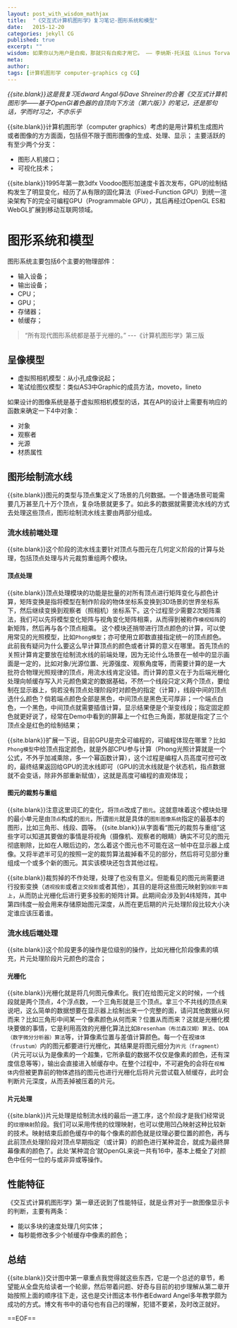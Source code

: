 ```yaml
---
layout: post_with_wisdom_mathjax
title:  "《交互式计算机图形学》复习笔记-图形系统和模型"
date:   2015-12-20
categories: jekyll CG
published: true
excerpt: ""
wisdom: 如果你以为用户是白痴，那就只有白痴才用它。 —— 李纳斯·托沃兹（Linus Torvalds），LINUX之父
meta: 
author: 
tags: [计算机图形学 computer-graphics cg CG]
---
```


*{{site.blank}}这是我复习Edward Angal与Dave Shreiner的合著《交互式计算机图形学——基于OpenGl着色器的自顶向下方法（第六版）》的笔记，还是那句话，学而时习之，不亦乐乎*

{{site.blank}}计算机图形学（computer graphics）考虑的是用计算机生成图片或者图像的方方面面，包括但不限于图形图像的生成、处理、显示；
主要活跃的有至少两个分支：

* 图形人机接口；
* 可视化技术；

{{site.blank}}1995年第一款3dfx Voodoo图形加速度卡首次发布，GPU的绘制结构发生了明显变化，经历了从有限的固化算法（Fixed-Function GPU）到统一渲染架构下的完全可编程GPU（Programmable GPU），其后再经过OpenGL ES和WebGL扩展到移动互联网领域。

# 图形系统和模型

图形系统主要包括6个主要的物理部件：

* 输入设备；
* 输出设备；
* CPU；
* GPU；
* 存储器；
* 帧缓存；

> “所有现代图形系统都是基于光栅的。”  ---《计算机图形学》第三版

## 呈像模型

* 虚拟照相机模型：从小孔成像说起；
* 笔试绘图仪模型：类似AS3中Graphic的成员方法，moveto，lineto

如果设计的图像系统是基于虚拟照相机模型的话，其在API的设计上需要有响应的函数来确定一下4中对象：

* 对象
* 观察者
* 光源
* 材质属性

## 图形绘制流水线

{{site.blank}}图元的类型与顶点集定义了场景的几何数据。一个普通场景可能需要几万甚至几十万个顶点，复杂场景就更多了。如此多的数据就需要流水线的方式去处理这些顶点，图形绘制流水线主要由两部分组成。

### 流水线前端处理

{{site.blank}}这个阶段的流水线主要针对顶点与图元在几何定义阶段的计算与处理，包括顶点处理与片元裁剪重组两个模块。

#### 顶点处理

{{site.blank}}顶点处理模块的功能是批量的对所有顶点进行矩阵变化与颜色计算，矩阵变换是指将模型在制作阶段的物体坐标系变换到3D场景的世界坐标系下，然后继续变换到观察者（照相机）坐标系下。这个过程至少需要2次矩阵乘法，我们可以先将模型变化矩阵与视角变化矩阵相乘，从而得到被称作`模视矩阵`的新矩阵，然后再与各个顶点相乘。
这个模块还捎带进行顶点颜色的计算，可以使用常见的光照模型，比如`Phong模型`；亦可使用立即数直接指定统一的顶点颜色。此前我有疑问为什么要这么早计算顶点的颜色或者计算的意义在哪里。首先顶点的关照计算肯定要放在绘制流水线的前端处理，因为无论什么场景在一帧中的显示画面是一定的，比如对象/光源位置、光源强度、观察角度等，而需要计算的是一大批符合物理光照规律的顶点，用流水线肯定没错。而计算的意义在于为后端光栅化处理向帧缓存写入片元颜色奠定的数据基础，不然一个线段只定义两个顶点，要绘制在显示器上，倘若没有顶点处理阶段时对颜色的指定（计算），线段中间的顶点选什么颜色？倘若端点颜色全部是黑色，中间顶点是黑色无可厚非；一个端点白色，一个黑色，中间顶点就需要插值计算，显示结果便是个渐变线段；指定固定颜色就更好说了，经常在Demo中看到的屏幕上一个红色三角面，那就是指定了三个顶点全是红色的绘制结果；

{{site.blank}}扩展一下说，目前GPU是完全可编程的，可编程体现在哪里？比如`Phong模型`中给顶点指定颜色，就是外部CPU参与计算（Phong光照计算就是一个公式，不外乎加减乘除，多一个幂函数计算），这个过程是编程人员高度可控可改的，最终结果返回给GPU的流水线即可（GPU的流水线就是个状态机，指点数据就不会变话，除非外部重新赋值），这就是高度可编程的直观体现；

#### 图元的裁剪与重组

{{site.blank}}注意这里词汇的变化，将`顶点`改成了`图元`。这就意味着这个模块处理的最小单元是由`顶点`构成的`图元`，所谓`图元`就是具体的`图形图像系统`指定的最基本的图形，比如三角形、线段、圆等。
{{site.blank}}从字面看“图元的裁剪与重组”这些字可以知道其要做的事情是将视角（摄像机、观察者的眼睛）确实不可见的图元彻底剔除，比如在人眼后边的，怎么着这个图元也不可能在这一帧中在显示器上成像。又将半遮半可见的按照一定的裁剪算法裁掉看不见的部分，然后将可见部分重组成一个或多个新的图元。其实该模块还包含其他过程。

{{site.blank}}裁剪掉的不作处理，处理了也没有意义。但能看见的图元尚需要进行投影变换（`透视投影`或者`正交投影`或者其他），其目的是将这些图元映射到`投影平面上`，从而防止光栅化后进行更多投影的矩阵计算。此期间会涉及到4纬矩阵，其中第四纬度一般会用来存储原始图元深度，从而在更后期的片元处理阶段比较大小决定谁应该压着谁。

### 流水线后端处理

{{site.blank}}这个阶段更多的操作是位级别的操作，比如光栅化阶段像素的填充，片元处理阶段片元颜色的混合；

#### 光栅化

{{site.blank}}光栅化就是将几何图元像素化。我们在给图元定义的时候，一个线段就是两个顶点，4个浮点数，一个三角形就是三个顶点。拿三个不共线的顶点来说吧，这么简单的数据想要在显示器上绘制出来一个完整的面，请问其他数据从何而来？比如三角形中间某一个像素颜色从何而来？位置从而而来？这就是光栅化模块要做的事情，它是利用高效的光栅化算法比如`Bresenham（布兰森汉姆）算法`、`DDA（数字微分分析器）算法`等，计算像素位置与差值计算颜色。每一个在视`锥体（frustum）`内的图元都要进行光栅化，其结果是将图元细分为`片元（fragment）`（片元可以认为是像素的一个超集，它所承载的数据不仅仅是像素的颜色，还有深度信息等等），输出会直接进入帧缓存中。在整个过程中，不可避免的会将在`视椎体`内但被更靠前的物体遮挡的图元也进行光栅化后将片元尝试载入帧缓存，此时会判断片元深度，从而丢掉被压着的片元。

#### 片元处理

{{site.blank}}片元处理是绘制流水线的最后一道工序，这个阶段才是我们经常说的`纹理映射`阶段。我们可以采用传统的纹理映射，也可以使用凹凸映射这种比较新的技术。映射结束后颜色缓存中的每个像素的颜色就是纹理必要位置的颜色，再与此前顶点处理阶段对顶点早期指定（或计算）的颜色进行某种混合，就成为最终屏幕像素的颜色了。此处‘某种混合’就OpenGL来说一共有16中，基本上概全了对颜色中任何一位的与或非异或等操作。

## 性能特征

《交互式计算机图形学》第一章还说到了性能特征，就是业界对于一款图像显示卡的判断，主要有两条：

* 能以多块的速度处理几何实体；
* 每秒能修改多少个帧缓存中像素的颜色；

## 总结

{{site.blank}}交计图中第一章重点我觉得就这些东西，它是一个总述的章节，希望能从全盘先给读者一个轮廓，然后带着问题、好奇与目前的初步理解从第二章开始按照上面的顺序往下走，这也是交计图这本书作者Edward Angel多年教学颇为成功的方式。博文有书中的语句也有自己的理解，犯错不要紧，及时改正就好。
 
==EOF==

[qicifangchen_baidu]:http://baike.baidu.com/link?url=XI8RIoMTxQa7NY8MYqHNJhLU7fpd8yDVvS1f8bGWQAQ2cZ1vOmDmq3HuvoxfbvBHfqxLRSTmuu0GbPMdmlz7na
